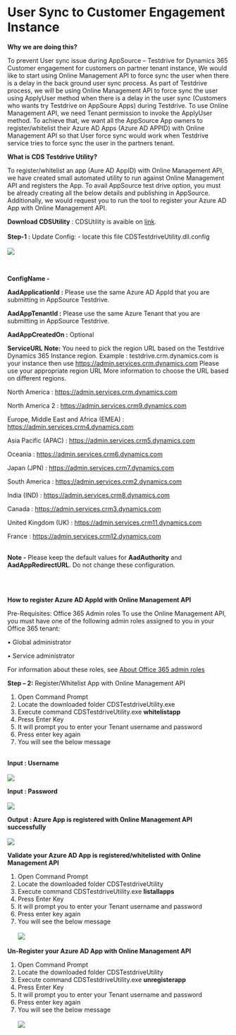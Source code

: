 # User Sync to Customer Engagement Instance

**Why we are doing this?** 

To prevent User sync issue during AppSource – Testdrive for Dynamics 365 Customer engagement for customers on partner tenant instance, We would like to start using Online Management API to force sync the user when there is a delay in the back ground user sync process.
As part of Testdrive process, we will be using Online Management API to force sync the user using ApplyUser method when there is a delay in the user sync (Customers who wants try Testdrive on AppSoure Apps) during Testdrive. To use Online Management API, we need Tenant permission to invoke the ApplyUser method. To achieve that, we want all the AppSource App owners to register/whitelist their Azure AD Apps (Azure AD APPID) with Online Management API so that User force sync would work when Testdrive service tries to force sync the user in the partners tenant.

**What is CDS Testdrive Utility?**

To register/whitelist an app (Aure AD AppID) with Online Management API, we have created small automated utility to run against Online Management API and registers the App. To avail AppSource test drive option, you must be already creating all the below details and publishing in AppSource. Additionally, we would request you to run the tool to register your Azure AD App with Online Management API. <br />

**Download CDSUtility** : CDSUtility is avaible on [link](https://testdrivesalesprod.blob.core.windows.net/cds-utility-forceusersync/CDSUtility_MFA_enabled.zip). <br /> <br />
**Step-1 :** Update Config: - locate this file CDSTestdriveUtility.dll.config <br />
<br />
 ![](https://github.com/microsoft/AppSource/blob/master/Images/CDS_AppConfig.JPG)
 
 <br />
 
**ConfigName -**	

**AadApplicationId :**
	Please use the same Azure AD AppId that you are submitting in AppSource Testdrive.

**AadAppTenantId :**
	Please use the same Azure Tenant that you are submitting in AppSource Testdrive.

**AadAppCreatedOn :**
	Optional

**ServiceURL**
	**Note:** You need to pick the region URL based on the Testdrive Dynamics 365 Instance region.
Example : testdrive.crm.dynamics.com is your instance then use https://admin.services.crm.dynamics.com
Please use your appropriate region URL
More information to choose the URL based on different regions.

North America : 	https://admin.services.crm.dynamics.com

North America 2 : 	https://admin.services.crm9.dynamics.com

Europe, Middle East and Africa (EMEA) : 	https://admin.services.crm4.dynamics.com

Asia Pacific (APAC) : 	https://admin.services.crm5.dynamics.com

Oceania : 	https://admin.services.crm6.dynamics.com

Japan (JPN) : 	https://admin.services.crm7.dynamics.com

South America	:  https://admin.services.crm2.dynamics.com

India (IND) : 	https://admin.services.crm8.dynamics.com

Canada : 	https://admin.services.crm3.dynamics.com

United Kingdom (UK) : 	https://admin.services.crm11.dynamics.com

France : 	https://admin.services.crm12.dynamics.com
</br>
<br />

**Note -**
   Please keep the default values for **AadAuthority** and **AadAppRedirectURL**. Do not change these configuration.
</br>

</br>
</br>

**How to register Azure AD AppId with Online Management API**

Pre-Requisites:  Office 365 Admin roles
To use the Online Management API, you must have one of the following admin roles assigned to you in your Office 365 tenant:

•	Global administrator

•	Service administrator

For information about these roles, see [About Office 365 admin roles](https://support.office.com/en-us/article/About-Office-365-admin-roles-da585eea-f576-4f55-a1e0-87090b6aaa9d)

**Step – 2:** Register/Whitelist App with Online Management API

1.	Open Command Prompt
2.	Locate the downloaded folder CDSTestdriveUtility.exe
3.	Execute command CDSTestdriveUtility.exe **whitelistapp**
4.	Press Enter Key
5.	It will prompt you to enter your Tenant username and password
6.	Press enter key again
7.	You will see the below message <br /><br />

**Input : Username** <br /><br />![](https://github.com/microsoft/AppSource/blob/master/Images/UserName.JPG)
 
 **Input : Password** <br /><br />![](https://github.com/microsoft/AppSource/blob/master/Images/Password.JPG)

**Output : Azure App is registered with Online Management API successfully** <br /><br />![](https://github.com/microsoft/AppSource/blob/master/Images/CDS_output.JPG)


**Validate your Azure AD App is registered/whitelisted with Online Management API**

1.	Open Command Prompt
2.	Locate the downloaded folder CDSTestdriveUtility
3.	Execute command CDSTestdriveUtility.exe **listallapps**
4.	Press Enter Key
5.	It will prompt you to enter your Tenant username and password
6.	Press enter key again
7.	You will see the below message <br /><br />
![](https://github.com/microsoft/AppSource/blob/master/Images/CDS_ListOutput.JPG)


**Un-Register your Azure AD App with Online Management API**

1.	Open Command Prompt
2.	Locate the downloaded folder CDSTestdriveUtility
3.	Execute command CDSTestdriveUtility.exe **unregisterapp**
4.	Press Enter Key
5.	It will prompt you to enter your Tenant username and password
6.	Press enter key again
7.	You will see the below message <br /><br />
![](https://github.com/microsoft/AppSource/blob/master/Images/CDS_unregistered.JPG)
